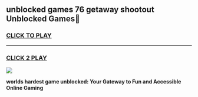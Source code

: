 
## unblocked games 76 getaway shootout Unblocked Games👋
<h3>
<a href="https://premium.freeplayer.one?title=unblocked_games_76_getaway_shootout&ref=16F">CLICK TO PLAY</a></h3>
<hr>

<h3>
<a href="https://premium.freeplayer.one?title=unblocked_games_76_getaway_shootout&ref=16F">CLICK 2 PLAY</a>
  
</h3>

<a href="https://premium.freeplayer.one?title=unblocked_games_76_getaway_shootout&ref=16F/"><img src="https://clearcache.store/games.png"></a>


**worlds hardest game unblocked: Your Gateway to Fun and Accessible Online Gaming**
